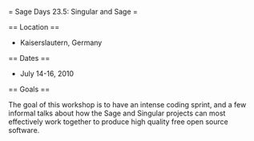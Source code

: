 = Sage Days 23.5: Singular and Sage =

== Location ==

  * Kaiserslautern, Germany 

== Dates ==
 
  * July 14-16, 2010

== Goals ==

The goal of this workshop is to have an intense coding sprint, and a few informal talks about how the Sage and Singular projects can most effectively work together to produce high quality free open source software. 
